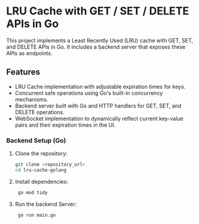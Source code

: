 # LRU Cache with GET / SET / DELETE APIs in Go

This project implements a Least Recently Used (LRU) cache with GET, SET, and DELETE APIs in Go. It  includes a backend server that exposes these APIs as endpoints.

## Features

- LRU Cache implementation with adjustable expiration times for keys.
- Concurrent safe operations using Go's built-in concurrency mechanisms.
- Backend server built with Go and HTTP handlers for GET, SET, and DELETE operations.
- WebSocket implementation to dynamically reflect current key-value pairs and their expiration times in the UI.


### Backend Setup (Go)

1. Clone the repository:

   ```bash
   git clone <repository_url>
   cd lru-cache-golang
   ```

2. Install dependencies:
   ```bash
    go mod tidy
    ```
3. Run the backend Server:
   ```bash
    go run main.go
   ```
